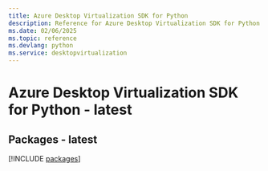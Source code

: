 ```yaml
---
title: Azure Desktop Virtualization SDK for Python
description: Reference for Azure Desktop Virtualization SDK for Python
ms.date: 02/06/2025
ms.topic: reference
ms.devlang: python
ms.service: desktopvirtualization
---
```

# Azure Desktop Virtualization SDK for Python - latest
## Packages - latest
[!INCLUDE [packages](desktop-virtualization-index.md)]